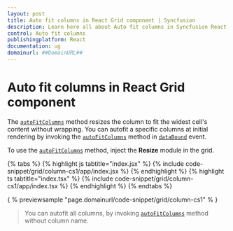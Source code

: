 ```yaml
---
layout: post
title: Auto fit columns in React Grid component | Syncfusion
description: Learn here all about Auto fit columns in Syncfusion React Grid component of Syncfusion Essential JS 2 and more.
control: Auto fit columns 
publishingplatform: React
documentation: ug
domainurl: ##DomainURL##
---
```


# Auto fit columns in React Grid component

The [`autoFitColumns`](https://ej2.syncfusion.com/angular/documentation/api/grid/#autofitcolumns) method resizes the column to fit the widest cell's content without wrapping. You can autofit a specific columns at initial rendering by invoking the [`autoFitColumns`](https://ej2.syncfusion.com/angular/documentation/api/grid/#autofitcolumns) method in [`dataBound`](https://ej2.syncfusion.com/angular/documentation/api/grid/#databound) event.

To use the [`autoFitColumns`](https://ej2.syncfusion.com/angular/documentation/api/grid/#autofitcolumns) method, inject the **Resize** module in the grid.

{% tabs %}
{% highlight js tabtitle="index.jsx" %}
{% include code-snippet/grid/column-cs1/app/index.jsx %}
{% endhighlight %}
{% highlight ts tabtitle="index.tsx" %}
{% include code-snippet/grid/column-cs1/app/index.tsx %}
{% endhighlight %}
{% endtabs %}

{ % previewsample "page.domainurl/code-snippet/grid/column-cs1" % }

> You can autofit all columns, by invoking [`autoFitColumns`](https://ej2.syncfusion.com/angular/documentation/api/grid/#autofitcolumns) method without column name.